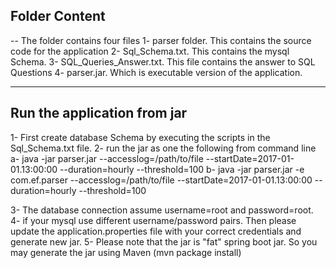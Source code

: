 Folder Content
---------------

-- The folder contains four files
	1- parser folder. This contains the source code for the application
	2- Sql_Schema.txt. This contains the mysql Schema.
	3- SQL_Queries_Answer.txt. This file contains the answer to SQL Questions
	4- parser.jar. Which is executable version of the application.
	
	
------------------------------------------------------------------------------------------
Run the application from jar
----------------------------

1- First create database Schema by executing the scripts in the Sql_Schema.txt file.
2- run the jar as one the following from command line
	a- java -jar parser.jar --accesslog=/path/to/file --startDate=2017-01-01.13:00:00 --duration=hourly --threshold=100
	b- java -jar parser.jar -e com.ef.parser --accesslog=/path/to/file --startDate=2017-01-01.13:00:00 --duration=hourly --threshold=100

3- The database connection assume username=root and password=root.
4- if your mysql use different username/password pairs. Then please update the application.properties file with your correct credentials and generate new jar.
5- Please note that the jar is "fat" spring boot jar. So you may generate the jar using Maven (mvn package install)
	